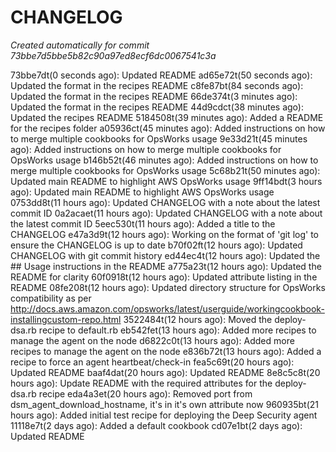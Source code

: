 # CHANGELOG
*Created automatically for commit 73bbe7d5bbe5b82c90a97ed8ecf6dc0067541c3a*

73bbe7dt(0 seconds ago): Updated README
ad65e72t(50 seconds ago): Updated the format in the recipes README
c8fe87bt(84 seconds ago): Updated the format in the recipes README
66de374t(3 minutes ago): Updated the format in the recipes README
44d9cdct(38 minutes ago): Updated the recipes README
5184508t(39 minutes ago): Added a README for the recipes folder
a05936ct(45 minutes ago): Added instructions on how to merge multiple cookbooks for OpsWorks usage
9e33d21t(45 minutes ago): Added instructions on how to merge multiple cookbooks for OpsWorks usage
b146b52t(46 minutes ago): Added instructions on how to merge multiple cookbooks for OpsWorks usage
5c68b21t(50 minutes ago): Updated main README to highlight AWS OpsWorks usage
9ff14bdt(3 hours ago): Updated main README to highlight AWS OpsWorks usage
0753dd8t(11 hours ago): Updated CHANGELOG with a note about the latest commit ID
0a2acaet(11 hours ago): Updated CHANGELOG with a note about the latest commit ID
5eec530t(11 hours ago): Added a title to the CHANGELOG
e47a3d9t(12 hours ago): Working on the format of 'git log' to ensure the CHANGELOG is up to date
b70f02ft(12 hours ago): Updated CHANGELOG with git commit history
ed44ec4t(12 hours ago): Updated the ## Usage instructions in the README
a775a23t(12 hours ago): Updated the README for clarity
60f0918t(12 hours ago): Updated attribute listing in the README
08fe208t(12 hours ago): Updated directory structure for OpsWorks compatibility as per http://docs.aws.amazon.com/opsworks/latest/userguide/workingcookbook-installingcustom-repo.html
3522484t(12 hours ago): Moved the deploy-dsa.rb recipe to default.rb
eb542fet(13 hours ago): Added more recipes to manage the agent on the node
d6822c0t(13 hours ago): Added more recipes to manage the agent on the node
e836b72t(13 hours ago): Added a recipe to force an agent heartbeat/check-in
fea5c69t(20 hours ago): Updated README
baaf4dat(20 hours ago): Updated README
8e8c5c8t(20 hours ago): Update README with the required attributes for the deploy-dsa.rb recipe
eda4a3et(20 hours ago): Removed port from dsm_agent_download_hostname, it's in it's own attribute now
960935bt(21 hours ago): Added initial test recipe for deploying the Deep Security agent
11118e7t(2 days ago): Added a default cookbook
cd07e1bt(2 days ago): Updated README
